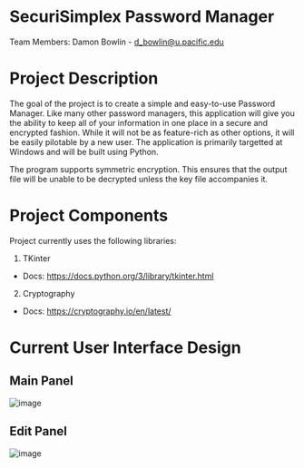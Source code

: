 # SecuriSimplex Password Manager
Team Members:
Damon Bowlin - d_bowlin@u.pacific.edu

# Project Description
The goal of the project is to create a simple and easy-to-use Password Manager.
Like many other password managers, this application will give you the ability to keep 
all of your information in one place in a secure and encrypted fashion. While it will 
not be as feature-rich as other options, it will be easily pilotable by a new user.
The application is primarily targetted at Windows and will be built using Python.

The program supports symmetric encryption. This ensures that the output file will be 
unable to be decrypted unless the key file accompanies it.

# Project Components
Project currently uses the following libraries:
1. TKinter
- Docs: https://docs.python.org/3/library/tkinter.html
2. Cryptography
- Docs: https://cryptography.io/en/latest/

# Current User Interface Design
## Main Panel
![image](https://user-images.githubusercontent.com/48334359/161469307-68de8f46-f6e0-480b-9933-304a7461dc4e.png)
## Edit Panel
![image](https://user-images.githubusercontent.com/48334359/163769103-b20b6101-22cf-485c-a6a1-113a6dce0c18.png)
